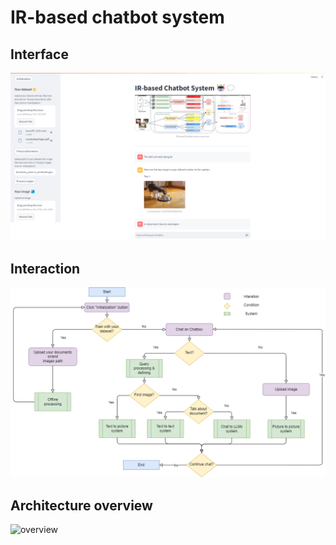 # IR-based chatbot system
## Interface 
![interface](docs/Interface.png)
## Interaction
![interaction](docs/Userflow.png)
## Architecture overview
![overview](docs/Overview.png)
